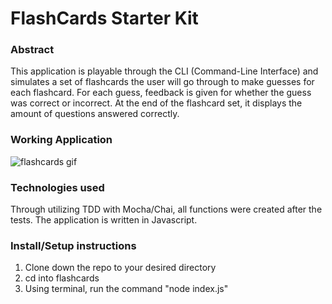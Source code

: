 # FlashCards Starter Kit

### Abstract
This application is playable through the CLI (Command-Line Interface) and simulates a set of flashcards the user will go through to make guesses for each flashcard. For each guess, feedback is given for whether the guess was correct or incorrect. At the end of the flashcard set, it displays the amount of questions answered correctly. 

### Working Application
![flashcards gif](https://media.giphy.com/media/v1.Y2lkPTc5MGI3NjExNnJwZGRoemZlbXZwd2xjNnBhZGlnczFleGZxeDdxMGVvdXE2c2ZtOSZlcD12MV9pbnRlcm5hbF9naWZfYnlfaWQmY3Q9Zw/DUvGpjvLxIScr4I5j0/giphy.gif)

### Technologies used
Through utilizing TDD with Mocha/Chai, all functions were created after the tests. The application is written in Javascript.

### Install/Setup instructions
1. Clone down the repo to your desired directory
2. cd into flashcards
3. Using terminal, run the command "node index.js"

